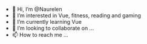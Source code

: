 - 👋 Hi, I’m @Naurelen
- 👀 I’m interested in Vue, fitness, reading and gaming
- 🌱 I’m currently learning Vue
- 💞️ I’m looking to collaborate on ...
- 📫 How to reach me ...

<!---
Naurelen/Naurelen is a ✨ special ✨ repository because its `README.md` (this file) appears on your GitHub profile.
You can click the Preview link to take a look at your changes.
--->
